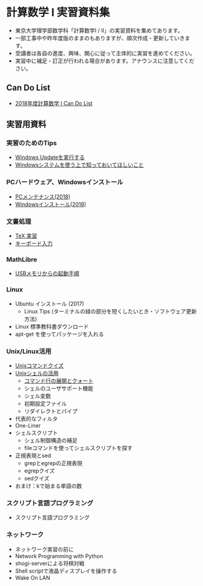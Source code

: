 # 計算数学 I 実習資料集
- 東京大学理学部数学科「計算数学I / II」の実習資料を集めてあります。
- 一部工事中や昨年度版のままのもありますが、順次作成・更新していきます。
- 受講者は各自の進度、興味、関心に従って主体的に実習を進めてください。
- 実習中に補足・訂正が行われる場合があります。アナウンスに注意してください。

## Can Do List
* [2018年度計算数学 I Can Do List](candolist.md)

## 実習用資料
### 実習のためのTips
- [Windows Updateを実行する](contents/windowsupdate.md)
- [Windowsシステムを使う上で知っておいてほしいこと](contents/usewindows.md)

### PCハードウェア、Windowsインストール
- [PCメンテナンス(2018)](https://sites.google.com/g.ecc.u-tokyo.ac.jp/ks2018-tsuchiya/pcメンテナンス2018)
- [Windowsインストール(2018)](https://sites.google.com/a/utmsks.net/material/home/window-10-install-manual-2018)

### 文書処理
- [TeX 実習](contents/tex/tex_practice.md)
- [キーボード入力](contents/tex/keyboard_practice.md)

### MathLibre
- [USBメモリからの起動手順](https://docs.google.com/presentation/d/1Hlz_6NpWCqOpGR78u4KOTNPCoO-N1DJ0vZxbEUCG8zc/edit?usp=sharing)

### Linux
- Ubuntu インストール (2017)
  - Linux Tips (ターミナルの緑の部分を短くしたいとき・ソフトウェア更新方法)
- Linux 標準教科書ダウンロード
- apt-get を使ってパッケージを入れる

### Unix/Linux活用
- [Unixコマンドクイズ](contents/linux/quiz.md)
- [Unixシェルの活用](contents/linux/shell.md)
  - [コマンド行の展開とクォート](contents/linux/cmdline.md)
  - シェルのユーザサポート機能
  - シェル変数
  - 初期設定ファイル
  - リダイレクトとパイプ
- 代表的なフィルタ
- One-Liner
- シェルスクリプト
  - シェル制御構造の補足
  - fileコマンドを使ってシェルスクリプトを探す
- 正規表現とsed
  - grepとegrepの正規表現
  - egrepクイズ
  - sedクイズ
- おまけ：kで始まる単語の数

### スクリプト言語プログラミング
- スクリプト言語プログラミング

### ネットワーク
- ネットワーク実習の前に
- Network Programming with Python
- shogi-serverによる将棋対戦
- Shell scriptで液晶ディスプレイを操作する
- Wake On LAN
